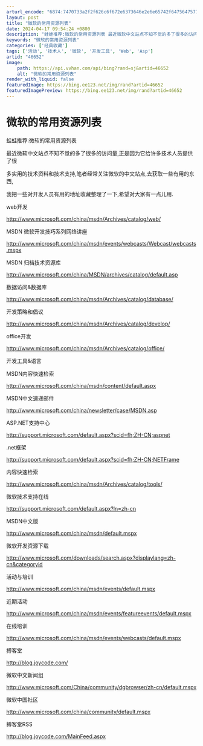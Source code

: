 ```yaml
---
arturl_encode: "6874:7470733a2f2f626c6f672e6373646e2e6e65742f6475647577:6f6c662f61727469636c652f64657461696c732f3436363532"
layout: post
title: "微软的常用资源列表"
date: 2024-04-17 09:54:24 +0800
description: "蛙蛙推荐:微软的常用资源列表 最近微软中文站点不知不觉的多了很多的访问量,正是因为它给许多技术人员提"
keywords: "微软的常用资源列表"
categories: ['经典收藏']
tags: ['活动', '技术人', '微软', '开发工具', 'Web', 'Asp']
artid: "46652"
image:
    path: https://api.vvhan.com/api/bing?rand=sj&artid=46652
    alt: "微软的常用资源列表"
render_with_liquid: false
featuredImage: https://bing.ee123.net/img/rand?artid=46652
featuredImagePreview: https://bing.ee123.net/img/rand?artid=46652
---
```


# 微软的常用资源列表

蛙蛙推荐:微软的常用资源列表

最近微软中文站点不知不觉的多了很多的访问量,正是因为它给许多技术人员提供了很

多实用的技术资料和技术支持,笔者经常关注微软的中文站点,去获取一些有用的东西,

我把一些对开发人员有用的地址收藏整理了一下,希望对大家有一点儿用.

web开发
  
<http://www.microsoft.com/china/msdn/Archives/catalog/web/>
  
MSDN 微软开发技巧系列网络讲座
  
<http://www.microsoft.com/china/msdn/events/webcasts/Webcast/webcasts.mspx>
  
MSDN 归档技术资源库
  
<http://www.microsoft.com/china/MSDN/archives/catalog/default.asp>
  
数据访问&数据库
  
<http://www.microsoft.com/china/msdn/Archives/catalog/database/>
  
开发策略和倡议
  
<http://www.microsoft.com/china/msdn/Archives/catalog/develop/>
  
office开发
  
<http://www.microsoft.com/china/msdn/Archives/catalog/office/>
  
开发工具&语言
  
MSDN内容快速检索
  
<http://www.microsoft.com/china/msdn/content/default.aspx>
  
MSDN中文速递邮件
  
<http://www.microsoft.com/china/newsletter/case/MSDN.asp>
  
ASP.NET支持中心
  
<http://support.microsoft.com/default.aspx?scid=fh;ZH-CN;aspnet>
  
.net框架
  
<http://support.microsoft.com/default.aspx?scid=fh;ZH-CN;NETFrame>
  
内容快速检索
  
<http://www.microsoft.com/china/msdn/Archives/catalog/tools/>
  
微软技术支持在线
  
<http://support.microsoft.com/default.aspx?ln=zh-cn>
  
MSDN中文版
  
<http://www.microsoft.com/china/msdn/default.mspx>
  
微软开发资源下载
  
<http://www.microsoft.com/downloads/search.aspx?displaylang=zh-cn&categoryid>
  
活动与培训
  
<http://www.microsoft.com/china/msdn/events/default.mspx>
  
近期活动
  
<http://www.microsoft.com/china/msdn/events/featureevents/default.mspx>
  
在线培训
  
<http://www.microsoft.com/china/msdn/events/webcasts/default.mspx>
  
搏客堂
  
<http://blog.joycode.com/>
  
微软中文新闻组
  
<http://www.microsoft.com/China/community/dgbrowser/zh-cn/default.mspx>
  
微软中国社区
  
<http://www.microsoft.com/china/community/default.mspx>
  
搏客堂RSS
  
<http://blog.joycode.com/MainFeed.aspx>